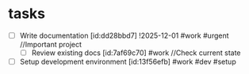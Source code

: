 # tasks

- [ ] Write documentation [id:dd28bbd7] !2025-12-01 #work #urgent //Important project
  - [ ] Review existing docs [id:7af69c70] #work //Check current state
- [ ] Setup development environment [id:13f56efb] #work #dev #setup
